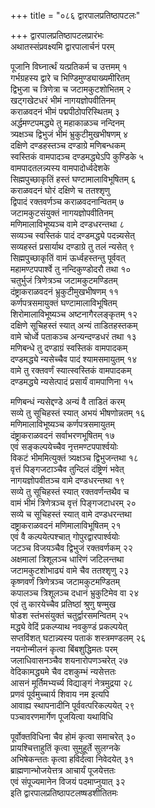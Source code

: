 +++
title = "०८६ द्वारपालप्रतिष्ठापटलः"

+++
द्वारपालप्रतिष्ठापटलप्रारंभः    
अथातस्संप्रवक्ष्यमि द्वारपालार्चनं परम्  

पूजानि विघ्नार्त्थं यत्प्रतिकर्म च उत्तमम्  १  
गर्भग्रहस्य द्वारे च भिण्डिमुण्ड्याख्यमीरितम्  
द्विभुजा च त्रिणेत्रा च जटामकुटशोभितम्  २  
खट्गखेटधरं भीमं नागयज्ञोपवीतिनम्  
कराळवदनं भीमं पद्मपीठोपरिस्थितम्  ३  
अर्द्धमण्टपमद्ध्ये तु महाकाळञ्च नन्दिनम्  
त्र्यक्षञ्च द्विभुजं भीमं भ्रुकुटीमुखभीषणम्  ४  
दक्षिणे दण्डहस्तञ्च दण्डाग्रे मणिबन्धकम्  
स्वस्तिकं वामपादञ्च दण्डमद्ध्येऽपि कुण्डिके  ५  
वामपादतलन्न्यस्य वामपादोर्ध्वदेशके  
सिह्मपुच्छाकृतिं हस्तं घण्टामालाविभूषितम्  ६  
कराळवदनं घोरं दक्षिणे च ततश्शृणु  
द्विपादं रक्तवर्णञ्च कराळवदनान्वितम्  ७  
जटामकुटसंयुक्तं नागयज्ञोपवीतिनम्  
मणिमालाविभूष्यञ्च वामे दण्डधरन्तथा  ८  
सव्यञ्च स्वस्तिकं पादं दण्डमद्ध्ये पदन्न्यसेत्  
सव्यहस्तं प्रसार्याथ दण्डाग्रे तु तलं न्यसेत्  ९  
सिह्मपुच्छाकृतिं वामं ऊर्ध्वहस्तन्तु पूर्ववत्  
महामण्टपपार्श्वे तु नन्दिकुण्डोदरौ तथा  १०  
चतुर्भुजं त्रिणेत्रञ्च जटामकुटमण्डितम्  
दंष्ट्राकराळवदनं भ्रुकुटीमुखभीषणम्  ११  
कर्णपत्रसमायुक्तं घण्टामालाविभूषितम्  
शिरोमालाविभूष्यञ्च अष्टनागैरलङ्कृतम्  १२  
दक्षिणे सूचिहस्तं स्यात् अन्यं ताडितहस्तकम्  
वामे चोर्ध्वे पताकञ्च अन्यन्दण्डधरं तथा  १३  
मणिबन्धे तु दण्डाग्रं स्वस्तिकं वामपादकम्  
दण्डमद्ध्ये न्यसेच्चैव पादं श्यामसमायुतम्  १४  
वामे तु रक्तवर्णं स्यात्स्वस्तिकं वामपादकम्  
दण्डमद्ध्ये न्यसेत्पादं प्रसार्यं वामपाणिना  १५  

मणिबन्धं न्यसेद्दण्डे अन्यं वै ताडितं करम्  
सव्ये तु सूचिहस्तं स्यात् अभयं भीषणोन्नतम्  १६  
मणिमालाविभूष्यञ्च कर्णपत्रसमायुतम्  
दंष्ट्राकराळवदनं सर्वाभरणभूषितम्  १७  
एवं सङ्कल्पयेच्चैव नृत्तमण्टपपार्श्वयोः  
विकटं भीममित्युक्तं त्र्यक्षञ्च द्विभुजन्तथा  १८  
वृत्तं पिङ्गजटाञ्चैव तुन्दिलं दंष्ट्रिणं भवेत्  
नागयज्ञोपवीतञ्च वामे दण्डधरन्तथा  १९  
सव्ये तु सूचिहस्तं स्यात् रक्तवर्णन्तथैव च  
वामं भीमं त्रिणेत्रञ्च वृत्तं पिङ्गजटाधरम्  २०  
सव्ये च सूचिहस्तं स्यात् वामे दण्डधरन्तथा  
दष्ट्राकराळवदनं मणिमालाविभूषितम्  २१  
एवं वै कल्पयेत्पश्चात् गोपुरद्वारपार्श्वयोः    
जटञ्च विजयञ्चैव द्विभुजं रक्तवर्णकम्  २२  
अक्षमालां त्रिशूलञ्च धारिणं जटिलन्तथा  
जटामकुटशोभाढ्यं वामे चैव ततश्शृणु  २३  
कृष्णवर्णं त्रिणेत्रञ्च जटामकुटमण्डितम्  
कपालञ्च त्रिशूलञ्च दधानं भ्रुकुटिमेव वा  २४  
एवं तु कारयेच्चैव प्रतिष्ठां श्रुणु षण्मुख  
षोडश स्तंभसंयुक्तं चतुर्द्वारसमन्वितम्  २५  
मद्ध्ये वेदिं प्रकल्प्याथ नवकुण्डं प्रकल्पयेत्  
सप्तविंशत् घटान्न्यस्य पताकं शस्त्रमण्डलम्  २६  
नयनोन्मीलनं कृत्वा बिंबशुद्धिमतः परम्  
जलाधिवासनञ्चैव शयनारोपणञ्चरेत्  २७  
वेदिकामद्ध्यमे चैव दशकुम्भं न्यसेत्ततः  
आसनं मूर्तिमभ्यर्च्य विद्याङ्गं नेत्रमुद्रया  २८  
प्रणवं पूर्वमुच्चार्य शिवाय नम इत्यपि  
आवाह्य स्थापनादीनि पूर्ववत्परिकल्पयेत्  २९  
पञ्चावरणमार्गेण पूजयित्वा यथाविधि  

पूर्वोक्तविधिना चैव होमं कृत्वा समाचरेत्  ३०  
प्रायश्चित्ताहुतिं कृत्वा सुमुहूर्ते सुलग्नके  
अभिषेकन्ततः कृत्वा हविर्दत्वा निवेदयेत्  ३१  
ब्राह्मणान्भोजयेत्तत्र आचार्यं पूजयेत्ततः  
एवं संपूज्यमानेन विजयं पदमाप्नुयात्  ३२  
इति द्वारपालप्रतिष्ठापटलष्षडशीतितमः  
